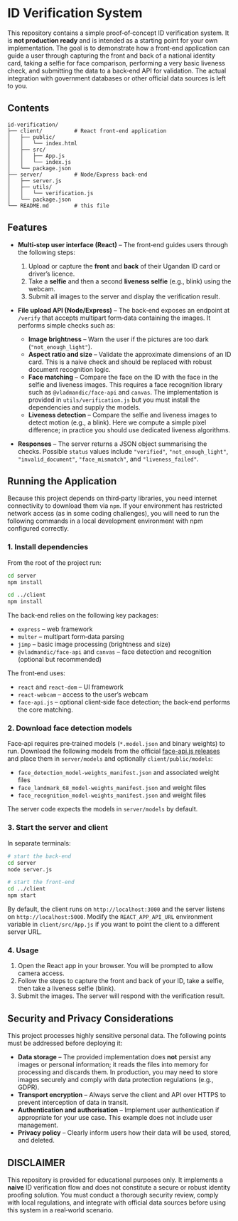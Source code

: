 # ID Verification System

This repository contains a simple proof‑of‑concept ID verification system.  It is **not production ready** and is intended as a starting point for your own implementation.  The goal is to demonstrate how a front‑end application can guide a user through capturing the front and back of a national identity card, taking a selfie for face comparison, performing a very basic liveness check, and submitting the data to a back‑end API for validation.  The actual integration with government databases or other official data sources is left to you.

## Contents

```
id‑verification/
├── client/          # React front‑end application
│   ├── public/
│   │   └── index.html
│   ├── src/
│   │   ├── App.js
│   │   └── index.js
│   └── package.json
├── server/          # Node/Express back‑end
│   ├── server.js
│   ├── utils/
│   │   └── verification.js
│   └── package.json
└── README.md        # this file
```

## Features

* **Multi‑step user interface (React)** – The front‑end guides users through the following steps:
  1. Upload or capture the **front** and **back** of their Ugandan ID card or driver’s licence.
  2. Take a **selfie** and then a second **liveness selfie** (e.g., blink) using the webcam.
  3. Submit all images to the server and display the verification result.

* **File upload API (Node/Express)** – The back‑end exposes an endpoint at `/verify` that accepts multipart form‑data containing the images.  It performs simple checks such as:
  - **Image brightness** – Warn the user if the pictures are too dark (`"not_enough_light"`).
  - **Aspect ratio and size** – Validate the approximate dimensions of an ID card.  This is a naive check and should be replaced with robust document recognition logic.
  - **Face matching** – Compare the face on the ID with the face in the selfie and liveness images.  This requires a face recognition library such as `@vladmandic/face-api` and `canvas`.  The implementation is provided in `utils/verification.js` but you must install the dependencies and supply the models.
  - **Liveness detection** – Compare the selfie and liveness images to detect motion (e.g., a blink).  Here we compute a simple pixel difference; in practice you should use dedicated liveness algorithms.

* **Responses** – The server returns a JSON object summarising the checks.  Possible `status` values include `"verified"`, `"not_enough_light"`, `"invalid_document"`, `"face_mismatch"`, and `"liveness_failed"`.

## Running the Application

Because this project depends on third‑party libraries, you need internet connectivity to download them via `npm`.  If your environment has restricted network access (as in some coding challenges), you will need to run the following commands in a local development environment with npm configured correctly.

### 1. Install dependencies

From the root of the project run:

```bash
cd server
npm install

cd ../client
npm install
```

The back‑end relies on the following key packages:

* `express` – web framework
* `multer` – multipart form‑data parsing
* `jimp` – basic image processing (brightness and size)
* `@vladmandic/face-api` and `canvas` – face detection and recognition (optional but recommended)

The front‑end uses:

* `react` and `react-dom` – UI framework
* `react-webcam` – access to the user’s webcam
* `face-api.js` – optional client‑side face detection; the back‑end performs the core matching.

### 2. Download face detection models

Face‑api requires pre‑trained models (`*.model.json` and binary weights) to run.  Download the following models from the official [face-api.js releases](https://github.com/justadudewhohacks/face-api.js/tree/master/weights) and place them in `server/models` and optionally `client/public/models`:

* `face_detection_model-weights_manifest.json` and associated weight files
* `face_landmark_68_model-weights_manifest.json` and weight files
* `face_recognition_model-weights_manifest.json` and weight files

The server code expects the models in `server/models` by default.

### 3. Start the server and client

In separate terminals:

```bash
# start the back‑end
cd server
node server.js

# start the front‑end
cd ../client
npm start
```

By default, the client runs on `http://localhost:3000` and the server listens on `http://localhost:5000`.  Modify the `REACT_APP_API_URL` environment variable in `client/src/App.js` if you want to point the client to a different server URL.

### 4. Usage

1. Open the React app in your browser.  You will be prompted to allow camera access.
2. Follow the steps to capture the front and back of your ID, take a selfie, then take a liveness selfie (blink).
3. Submit the images.  The server will respond with the verification result.

## Security and Privacy Considerations

This project processes highly sensitive personal data.  The following points must be addressed before deploying it:

* **Data storage** – The provided implementation does **not** persist any images or personal information; it reads the files into memory for processing and discards them.  In production, you may need to store images securely and comply with data protection regulations (e.g., GDPR).
* **Transport encryption** – Always serve the client and API over HTTPS to prevent interception of data in transit.
* **Authentication and authorisation** – Implement user authentication if appropriate for your use case.  This example does not include user management.
* **Privacy policy** – Clearly inform users how their data will be used, stored, and deleted.

## DISCLAIMER

This repository is provided for educational purposes only.  It implements a **naive** ID verification flow and does not constitute a secure or robust identity proofing solution.  You must conduct a thorough security review, comply with local regulations, and integrate with official data sources before using this system in a real‑world scenario.